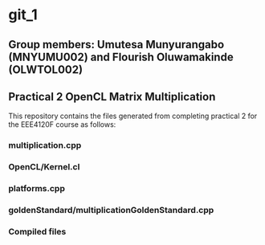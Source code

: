 # git_1
## Group members: Umutesa Munyurangabo (MNYUMU002) and Flourish Oluwamakinde (OLWTOL002)
## Practical 2 OpenCL Matrix Multiplication
This repository contains the files generated from completing practical 2 for the EEE4120F course as follows:
### multiplication.cpp
### OpenCL/Kernel.cl
### platforms.cpp
### goldenStandard/multiplicationGoldenStandard.cpp
### Compiled files
